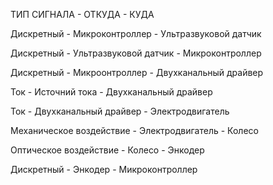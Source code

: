 	
ТИП СИГНАЛА - ОТКУДА - КУДА 

Дискретный - Микроконтроллер - Ультразвуковой датчик

Дискретный - Ультразвуковой датчик - Микроконтроллер

Дискретный - Микроонтроллер - Двухканальный драйвер

Ток - Источний тока - Двухканальный драйвер

Ток - Двухканальный драйвер - Электродвигатель

Механическое воздействие - Электродвигатель - Колесо

Оптическое воздействие - Колесо - Энкодер

Дискретный - Энкодер - Микроконтроллер
